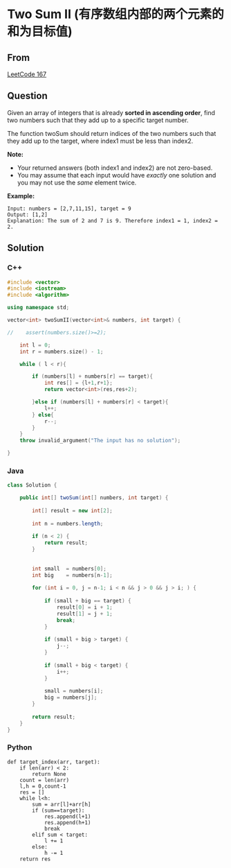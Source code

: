 # Two Sum II (有序数组内部的两个元素的和为目标值)





## From

[LeetCode 167](https://leetcode.com/problems/two-sum-ii-input-array-is-sorted/description/)



## Question

Given an array of integers that is already **sorted in ascending order**, find two numbers such that they add up to a specific target number.

The function twoSum should return indices of the two numbers such that they add up to the target, where index1 must be less than index2.

**Note:**

- Your returned answers (both index1 and index2) are not zero-based.
- You may assume that each input would have *exactly* one solution and you may not use the *same* element twice.

**Example:**

```
Input: numbers = [2,7,11,15], target = 9
Output: [1,2]
Explanation: The sum of 2 and 7 is 9. Therefore index1 = 1, index2 = 2.
```



## Solution  

### C++

```c++
#include <vector>
#include <iostream>
#include <algorithm>

using namespace std;

vector<int> twoSumII(vector<int>& numbers, int target) {

//    assert(numbers.size()>=2);

    int l = 0;
    int r = numbers.size() - 1;

    while ( l < r){

        if (numbers[l] + numbers[r] == target){
            int res[] = {l+1,r+1};
            return vector<int>(res,res+2);

        }else if (numbers[l] + numbers[r] < target){
            l++;
        } else{
            r--;
        }
    }
    throw invalid_argument("The input has no solution");

}
```

### Java

```java
class Solution {

    public int[] twoSum(int[] numbers, int target) {
        
        int[] result = new int[2];
        
        int n = numbers.length;
        
        if (n < 2) {
            return result;
        }
        
        
        int small  = numbers[0];
        int big    = numbers[n-1];
        
        for (int i = 0, j = n-1; i < n && j > 0 && j > i; ) {
 
            if (small + big == target) {
                result[0] = i + 1;
                result[1] = j + 1;
                break;
            }
            
            if (small + big > target) {
                j--;
            }
            
            if (small + big < target) {
                i++;
            }
            
            small = numbers[i];
            big = numbers[j];
        }
        
        return result;
    }
}
```

### Python

```
def target_index(arr, target):
    if len(arr) < 2:
        return None
    count = len(arr)
    l,h = 0,count-1
    res = []
    while l<h:
        sum = arr[l]+arr[h]
        if (sum==target):
            res.append(l+1)
            res.append(h+1)
            break
        elif sum < target:
            l += 1
        else:
            h -= 1
    return res 
```